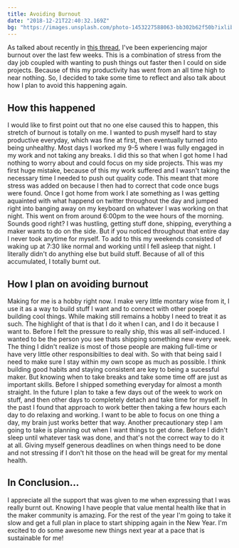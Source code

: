 ```yaml
---
title: Avoiding Burnout
date: "2018-12-21T22:40:32.169Z"
bg: "https://images.unsplash.com/photo-1453227588063-bb302b62f50b?ixlib=rb-1.2.1&ixid=eyJhcHBfaWQiOjEyMDd9&auto=format&fit=crop&w=1350&q=80"
---
```


As talked about recently in [this thread](https://twitter.com/DesignByKyle/status/1075384871474876416), I've been experiencing major burnout over the last few weeks. This is a combination of stress from the day job coupled with wanting to push things out faster then I could on side projects. Because of this my productivity has went from an all time high to near nothing. So, I decided to take some time to reflect and also talk about how I plan to avoid this happening again. 

## How this happened
I would like to first point out that no one else caused this to happen, this stretch of burnout is totally on me. I wanted to push myself hard to stay productive everyday, which was fine at first, then eventually turned into being unhealthy. Most days I worked my 9-5 where I was fully engaged in my work and not taking any breaks. I did this so that when I got home I had nothing to worry about and could focus on my side projects. This was my first huge mistake, because of this my work suffered and I wasn't taking the necessary time I needed to push out quality code. This meant that more stress was added on because I then had to correct that code once bugs were found. Once I got home from work I ate something as I was getting aquainted with what happend on twitter throughout the day and jumped right into banging away on my keyboard on whatever I was working on that night. This went on from around 6:00pm to the wee hours of the morning. Sounds good right? I was hustling, getting stuff done, shipping, everything a maker wants to do on the side. But if you noticed throughout that entire day I never took anytime for myself. To add to this my weekends consisted of waking up at 7:30 like normal and working until I fell asleep that night. I literally didn't do anything else but build stuff. Because of all of this accumulated, I totally burnt out. 

## How I plan on avoiding burnout
Making for me is a hobby right now. I make very little montary wise from it, I use it as a way to build stuff I want and to connect with other poeple building cool things. While making still remains a hobby I need to treat it as such. The highlight of that is that I do it when I can, and I do it because I want to. Before I felt the pressure to really ship, this was all self-induced. I wanted to be the person you see thats shipping something new every week. The thing I didn't realize is most of those people are making full-time or have very little other responsibilties to deal with. So with that being said I need to make sure I stay within my own scope as much as possible. I think building good habits and staying consistent are key to being a sucessful maker. But knowing when to take breaks and take some time off are just as important skills. Before I shipped something everyday for almost a month straight. In the future I plan to take a few days out of the week to work on stuff, and then other days to completely detach and take time for myself. In the past I found that approach to work better then taking a few hours each day to do relaxing and working. I want to be able to focus on one thing a day, my brain just works better that way. Another precautionary step I am going to take is planning out when I want things to get done. Before I didn't sleep until whatever task was done, and that's not the correct way to do it at all. Giving myself generous deadlines on when things need to be done and not stressing if I don't hit those on the head will be great for my mental health.

## In Conclusion...
I appreciate all the support that was given to me when expressing that I was really burnt out. Knowing I have people that value mental health like that in the maker community is amazing. For the rest of the year I'm going to take it slow and get a full plan in place to start shipping again in the New Year. I'm excited to do some awesome new things next year at a pace that is sustainable for me!